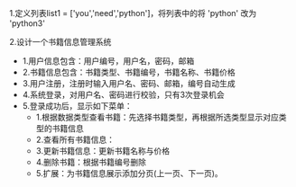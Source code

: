 1.定义列表list1 = ['you','need','python']，将列表中的将 'python' 改为 'python3'

2.设计一个书籍信息管理系统

- 1.用户信息包含：用户编号，用户名，密码，邮箱
- 2.书籍信息包含：书籍类型、书籍编号，书籍名称、书籍价格
- 3.用户注册，注册时输入用户名、密码、邮箱，编号自动生成
- 4.系统登录，对用户名、密码进行校验，只有3次登录机会
- 5.登录成功后，显示如下菜单：
  - 1.根据数据类型查看书籍：先选择书籍类型，再根据所选类型显示对应类型的书籍信息
  - 2.查看所有书籍信息：
  - 3.更新书籍信息：更新书籍名称与价格
  - 4.删除书籍：根据书籍编号删除
  - 5.扩展：为书籍信息展示添加分页(上一页、下一页)。